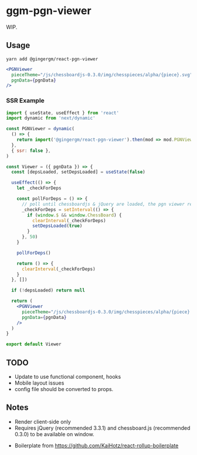 # ggm-pgn-viewer

WIP.

## Usage

`yarn add @gingergm/react-pgn-viewer`

```jsx
<PGNViewer
  pieceTheme="/js/chessboardjs-0.3.0/img/chesspieces/alpha/{piece}.svg"
  pgnData={pgnData}
/>
```

### SSR Example

```jsx
import { useState, useEffect } from 'react'
import dynamic from 'next/dynamic'

const PGNViewer = dynamic(
  () => {
    return import('@gingergm/react-pgn-viewer').then(mod => mod.PGNViewer)
  },
  { ssr: false },
)

const Viewer = ({ pgnData }) => {
  const [depsLoaded, setDepsLoaded] = useState(false)

  useEffect(() => {
    let _checkForDeps

    const pollForDeps = () => {
      // poll until chessboardjs & jQuery are loaded, the pgn viewer requires them
      _checkForDeps = setInterval(() => {
        if (window.$ && window.ChessBoard) {
          clearInterval(_checkForDeps)
          setDepsLoaded(true)
        }
      }, 50)
    }

    pollForDeps()

    return () => {
      clearInterval(_checkForDeps)
    }
  }, [])

  if (!depsLoaded) return null

  return (
    <PGNViewer
      pieceTheme="/js/chessboardjs-0.3.0/img/chesspieces/alpha/{piece}.svg"
      pgnData={pgnData}
    />
  )
}

export default Viewer
```

## TODO

- Update to use functional component, hooks
- Mobile layout issues
- config file should be converted to props.

## Notes

- Render client-side only
- Requires jQuery (recommended 3.3.1) and chessboard.js (recommended 0.3.0) to be available on window.

* Boilerplate from https://github.com/KaiHotz/react-rollup-boilerplate
